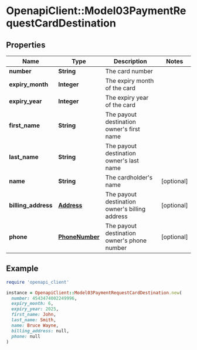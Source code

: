 # OpenapiClient::Model03PaymentRequestCardDestination

## Properties

| Name | Type | Description | Notes |
| ---- | ---- | ----------- | ----- |
| **number** | **String** | The card number |  |
| **expiry_month** | **Integer** | The expiry month of the card |  |
| **expiry_year** | **Integer** | The expiry year of the card |  |
| **first_name** | **String** | The payout destination owner&#39;s first name |  |
| **last_name** | **String** | The payout destination owner&#39;s last name |  |
| **name** | **String** | The cardholder&#39;s name | [optional] |
| **billing_address** | [**Address**](Address.md) | The payout destination owner&#39;s billing address | [optional] |
| **phone** | [**PhoneNumber**](PhoneNumber.md) | The payout destination owner&#39;s phone number | [optional] |

## Example

```ruby
require 'openapi_client'

instance = OpenapiClient::Model03PaymentRequestCardDestination.new(
  number: 4543474002249996,
  expiry_month: 6,
  expiry_year: 2025,
  first_name: John,
  last_name: Smith,
  name: Bruce Wayne,
  billing_address: null,
  phone: null
)
```

